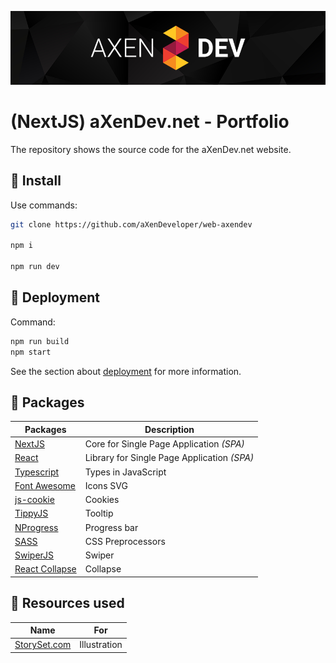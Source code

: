 ![GitHub Header](https://raw.githubusercontent.com/aXenDeveloper/aXenDeveloper/master/header-github.png)

# (NextJS) aXenDev.net - Portfolio

The repository shows the source code for the aXenDev.net website.

## 🧰 Install

Use commands:

```bash
git clone https://github.com/aXenDeveloper/web-axendev

npm i

npm run dev
```

## 🔨 Deployment

Command:

```bash
npm run build
npm start
```

See the section about [deployment](https://nextjs.org/docs/deployment) for more information.

## 📂 Packages

| Packages                                                       | Description                                 |
| -------------------------------------------------------------- | ------------------------------------------- |
| [NextJS](https://nextjs.org/)                                  | Core for Single Page Application _(SPA)_    |
| [React](https://reactjs.org/)                                  | Library for Single Page Application _(SPA)_ |
| [Typescript](https://www.typescriptlang.org/)                  | Types in JavaScript                         |
| [Font Awesome](https://fontawesome.com/)                       | Icons SVG                                   |
| [js-cookie](https://www.npmjs.com/package/js-cookie)           | Cookies                                     |
| [TippyJS](https://atomiks.github.io/tippyjs/)                  | Tooltip                                     |
| [NProgress](https://www.npmjs.com/package/nprogress)           | Progress bar                                |
| [SASS](https://www.npmjs.com/package/sass)                     | CSS Preprocessors                           |
| [SwiperJS](https://swiperjs.com/)                              | Swiper                                      |
| [React Collapse](https://www.npmjs.com/package/react-collapse) | Collapse                                    |

## 📝 Resources used

| Name                                  | For          |
| ------------------------------------- | ------------ |
| [StorySet.com](https://storyset.com/) | Illustration |

